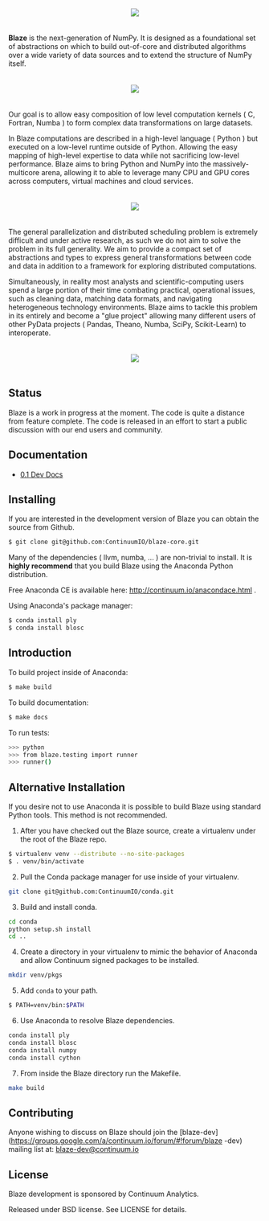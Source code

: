 <p align="center" style="padding: 20px">
<img src="https://raw.github.com/ContinuumIO/blaze-core/master/docs/source/svg/blaze_med.png">
</p>

**Blaze** is the next-generation of NumPy. It is designed as a
foundational set of abstractions on which to build out-of-core and
distributed algorithms over a wide variety of data sources and to extend
the structure of NumPy itself.

<p align="center" style="padding: 20px">
<img src="https://raw.github.com/ContinuumIO/blaze-core/master/docs/source/svg/numpy_plus.png">
</p>

Our goal is to allow easy composition of low level computation kernels
( C, Fortran, Numba ) to form complex data transformations on large
datasets.

In Blaze computations are described in a high-level language ( Python
) but executed on a low-level runtime outside of Python. Allowing the
easy mapping of high-level expertise to data while not sacrificing
low-level performance. Blaze aims to bring Python and NumPy into the
massively-multicore arena, allowing it to able to leverage many CPU and
GPU cores across computers, virtual machines and cloud services.

<p align="center" style="padding: 20px">
<img src="https://raw.github.com/ContinuumIO/blaze-core/master/docs/source/svg/codepush.png">
</p>

The general parallelization and distributed scheduling problem is
extremely difficult and under active research, as such we do not aim to
solve the problem in its full generality. We aim to provide a compact
set of abstractions and types to express general transformations between
code and data in addition to a framework for exploring distributed
computations.

Simultaneously, in reality most analysts and scientific-computing users
spend a large portion of their time combating practical, operational
issues, such as cleaning data, matching data formats, and navigating
heterogeneous technology environments. Blaze aims to tackle this
problem in its entirely and become a "glue project" allowing many
different users of other PyData projects ( Pandas, Theano, Numba, SciPy,
Scikit-Learn) to interoperate.

<p align="center" style="padding: 20px">
<img src="https://raw.github.com/ContinuumIO/blaze-core/master/docs/source/svg/sources.png">
</p>

Status
------

Blaze is a work in progress at the moment. The code is quite a distance
from feature complete. The code is released in an effort to start a
public discussion with our end users and community.

Documentation
-------------

* [0.1 Dev Docs](http://blaze.pydata.org/docs/)

Installing
----------

If you are interested in the development version of Blaze you can
obtain the source from Github.

```bash
$ git clone git@github.com:ContinuumIO/blaze-core.git
```

Many of the dependencies ( llvm, numba, ... ) are non-trivial to
install. It is **highly recommend** that you build Blaze using the Anaconda
Python distribution.

Free Anaconda CE is available here: http://continuum.io/anacondace.html .

Using Anaconda's package manager:

```bash
$ conda install ply
$ conda install blosc
```

Introduction
------------

To build project inside of Anaconda:

```bash
$ make build
```

To build documentation:

```bash
$ make docs
```

To run tests:

```bash
>>> python
>>> from blaze.testing import runner
>>> runner()
```

Alternative Installation
------------------------

If you desire not to use Anaconda it is possible to build Blaze using
standard Python tools. This method is not recommended.

1) After you have checked out the Blaze source, create a virtualenv
under the root of the Blaze repo.

```bash
$ virtualenv venv --distribute --no-site-packages 
$ . venv/bin/activate
```

2) Pull the Conda package manager for use inside of your virtualenv.

```bash
git clone git@github.com:ContinuumIO/conda.git
```

3) Build and install conda.

```bash
cd conda
python setup.sh install
cd ..
```

4) Create a directory in your virtualenv to mimic the behavior of
Anaconda and allow Continuum signed packages to be installed.

```bash
mkdir venv/pkgs
```

5) Add ``conda`` to your path.

```bash
$ PATH=venv/bin:$PATH
```

6) Use Anaconda to resolve Blaze dependencies.

```bash
conda install ply
conda install blosc
conda install numpy
conda install cython
```

7) From inside the Blaze directory run the Makefile.

```bash
make build
```

Contributing
------------

Anyone wishing to discuss on Blaze should join the
[blaze-dev](https://groups.google.com/a/continuum.io/forum/#!forum/blaze
-dev) mailing list at: blaze-dev@continuum.io

License
-------

Blaze development is sponsored by Continuum Analytics.

Released under BSD license. See LICENSE for details.
